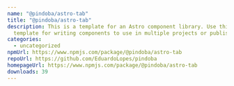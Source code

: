 ```yaml
---
name: "@pindoba/astro-tab"
title: "@pindoba/astro-tab"
description: This is a template for an Astro component library. Use this
  template for writing components to use in multiple projects or publish to NPM.
categories:
  - uncategorized
npmUrl: https://www.npmjs.com/package/@pindoba/astro-tab
repoUrl: https://github.com/EduardoLopes/pindoba
homepageUrl: https://www.npmjs.com/package/@pindoba/astro-tab
downloads: 39
---
```

